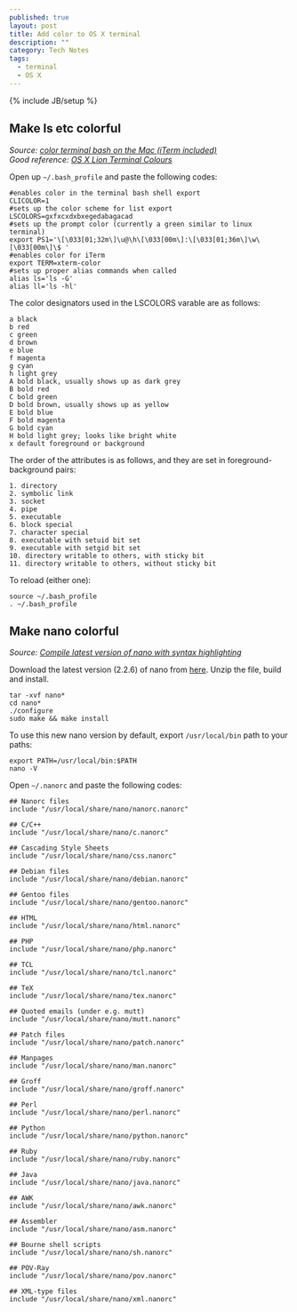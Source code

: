 ```yaml
---
published: true
layout: post
title: Add color to OS X terminal
description: ""
category: Tech Notes
tags: 
  - terminal
  - OS X
---
```


{% include JB/setup %}

## Make ls etc colorful 

*Source: [color terminal bash on the Mac (iTerm included)](http://blog.imzaid.com/color-terminal-bash-on-the-mac-iterm-included "color terminal bash on the Mac (iTerm included)")*  
*Good reference: [OS X Lion Terminal Colours](http://noiseandheat.com/blog/2011/12/os-x-lion-terminal-colours/ "OS X Lion Terminal Colours")*

Open up `~/.bash_profile` and paste the following codes:

	#enables color in the terminal bash shell export
	CLICOLOR=1
	#sets up the color scheme for list export
	LSCOLORS=gxfxcxdxbxegedabagacad
	#sets up the prompt color (currently a green similar to linux terminal)
	export PS1='\[\033[01;32m\]\u@\h\[\033[00m\]:\[\033[01;36m\]\w\[\033[00m\]\$ '
	#enables color for iTerm
	export TERM=xterm-color
	#sets up proper alias commands when called
	alias ls='ls -G'
	alias ll='ls -hl'
	
The color designators used in the LSCOLORS varable are as follows: 
	
	a black
	b red
	c green
	d brown
	e blue
	f magenta
	g cyan
	h light grey
	A bold black, usually shows up as dark grey
	B bold red
	C bold green
	D bold brown, usually shows up as yellow
	E bold blue
	F bold magenta
	G bold cyan
	H bold light grey; looks like bright white
	x default foreground or background
	
The order of the attributes is as follows, and they are set in foreground-background pairs:  
	
	1. directory
	2. symbolic link
	3. socket
	4. pipe
	5. executable
	6. block special
	7. character special
	8. executable with setuid bit set
	9. executable with setgid bit set
	10. directory writable to others, with sticky bit
	11. directory writable to others, without sticky bit
	
To reload (either one): 

	source ~/.bash_profile
	. ~/.bash_profile
	
	
## Make nano colorful

*Source: [Compile latest version of nano with syntax highlighting](http://wimpyshell.net/2012/01/18/mac-osx-lion-compile-latest-version-of-nano-with-syntax-highlighting "Compile latest version of nano with syntax highlighting")*

Download the latest version (2.2.6) of nano from [here](http://www.nano-editor.org/download.php). Unzip the file, build and install. 

	tar -xvf nano*
	cd nano*
	./configure
	sudo make && make install
	
To use this new nano version by default, export `/usr/local/bin` path to your paths:

	export PATH=/usr/local/bin:$PATH
	nano -V
	
Open `~/.nanorc` and paste the following codes:

	## Nanorc files
	include "/usr/local/share/nano/nanorc.nanorc"
	
	## C/C++
	include "/usr/local/share/nano/c.nanorc"
	
	## Cascading Style Sheets
	include "/usr/local/share/nano/css.nanorc"
	
	## Debian files
	include "/usr/local/share/nano/debian.nanorc"
	
	## Gentoo files
	include "/usr/local/share/nano/gentoo.nanorc"
	
	## HTML
	include "/usr/local/share/nano/html.nanorc"
	
	## PHP
	include "/usr/local/share/nano/php.nanorc"
	
	## TCL
	include "/usr/local/share/nano/tcl.nanorc"
	
	## TeX
	include "/usr/local/share/nano/tex.nanorc"
	
	## Quoted emails (under e.g. mutt)
	include "/usr/local/share/nano/mutt.nanorc"
	
	## Patch files
	include "/usr/local/share/nano/patch.nanorc"
	
	## Manpages
	include "/usr/local/share/nano/man.nanorc"
	
	## Groff
	include "/usr/local/share/nano/groff.nanorc"
	
	## Perl
	include "/usr/local/share/nano/perl.nanorc"
	
	## Python
	include "/usr/local/share/nano/python.nanorc"
	
	## Ruby
	include "/usr/local/share/nano/ruby.nanorc"
	
	## Java
	include "/usr/local/share/nano/java.nanorc"
	
	## AWK
	include "/usr/local/share/nano/awk.nanorc"
	
	## Assembler
	include "/usr/local/share/nano/asm.nanorc"
	
	## Bourne shell scripts
	include "/usr/local/share/nano/sh.nanorc"
	
	## POV-Ray
	include "/usr/local/share/nano/pov.nanorc"
	
	## XML-type files
	include "/usr/local/share/nano/xml.nanorc"
